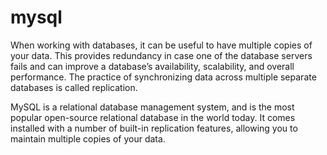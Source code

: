 # mysql

When working with databases, it can be useful to have multiple copies of your data. This provides redundancy in case one of the database servers fails and can improve a database’s availability, scalability, and overall performance. The practice of synchronizing data across multiple separate databases is called replication.

MySQL is a relational database management system, and is the most popular open-source relational database in the world today. It comes installed with a number of built-in replication features, allowing you to maintain multiple copies of your data.

